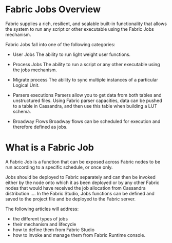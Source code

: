 # **Fabric Jobs Overview** 

Fabric supplies a rich, resilient, and scalable built-in functionality that allows the system to run any script or other executable using the Fabric Jobs mechanism.

Fabric Jobs fall into one of the following categories:

- User Jobs
The ability to run light weight user functions.

- Process Jobs
The ability to run a script or any other executable using the jobs mechanism.

- Migrate process
The ability to sync multiple instances of a particular Logical Unit.

- Parsers executions
Parsers allow you to get data from both tables and unstructured files. Using Fabric parser capacities, data can be pushed to a table in Cassandra, and then use this table when building a LUT schema.

- Broadway Flows
Broadway flows can be scheduled for execution and therefore defined as jobs.

 # **What is a Fabric Job** 
A Fabric Job is a function that can be exposed across Fabric nodes to be run according to a specific schedule, or once only.

Jobs should be deployed to Fabric separately and can then be invoked either by the node onto which it as been deployed or by any other Fabric nodes that would have received the job allocation from Cassandra distribution .... In the Fabric Studio, Jobs functions can be defined and saved to the project file and be deployed to the Fabric server.

The following articles will address:
- the different types of jobs
- their mechanism and lifecycle
- how to define them from Fabric Studio
- how to invoke and manage them from Fabric Runtime console.

